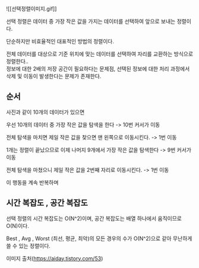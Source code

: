 ![[선택정렬이미지.gif]]

선택 정렬은 데이터 중 가장 작은 값을 가지는 데이터를 선택하여 앞으로 보내는 정렬이다.  

단순하지만 비효율적인 대표적인 방법의 정렬이다. 

전체 데이터를 대상으로 기준 위치에 맞는 데이터를 선택하여 자리를 교환하는 방식으로 정렬한다..  
정보에 대한 2배의 저장 공간이 필요하다는 문제점,
선택된 정보에 대한 처리 과정에서 삭제 및 이동이 발생한다는 문제가 존재한다.  

## 순서
사진과 같이 10개의 데이터가 있으면 

우선 10개의 데이터 중 가장 작은 값을 탐색을 한다 -> 10번 커서가 이동 

전체 탐색을 마치면 제일 작은 값을 찾으면 맨 왼쪽으로 이동시킨다.  -> 1번 이동   

1개는 정렬이 끝났으므로 이제 나머지 9개에서 가장 작은 값을 탐색한다 -> 9번 커서가 이동

전체 탐색을 마쳤으니 제일 작은 값을 2번째 자리로 이동시킨다. -> 1번 이동

이 행동을 계속 반복하며  
## 시간 복잡도 , 공간 복잡도
선택 정렬의 시간 복잡도는 O(N^2)이며, 공간 복잡도는 배열 하나에서 움직이므로 O(N)이다.  

Best , Avg , Worst (최선, 평균, 최악)의 모든 경우의 수가 O(N^2)으로 같아 무난하게 쓸 수 있는 정렬이다.  

이미지 출처(https://aiday.tistory.com/53)
